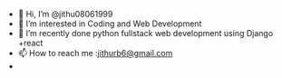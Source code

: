 - 👋 Hi, I’m @jithu08061999
- 👀 I’m interested in Coding and Web Development
- 🌱 I’m recently done python fullstack web development using Django +react
- 📫 How to reach me :jithurb6@gmail.com
- 

<!---
jithu08061999/jithu08061999 is a ✨ special ✨ repository because its `README.md` (this file) appears on your GitHub profile.
You can click the Preview link to take a look at your changes.
--->
